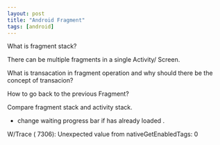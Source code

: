 ```yaml
---
layout: post
title: "Android Fragment"
tags: [android]
---
```



What is fragment stack?

There can be multiple fragments in a single Activity/ Screen.

What is transacation in fragment operation and why should there be the concept of transacion?

How to go back to the previous Fragment?

Compare fragment stack and activity stack.




* change waiting progress bar if has already loaded .



W/Trace   ( 7306): Unexpected value from nativeGetEnabledTags: 0
